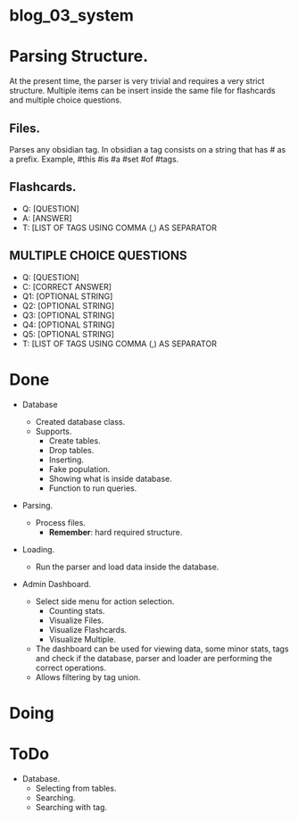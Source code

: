 # blog_03_system

# Parsing Structure.
At the present time, the parser is very trivial and requires a very strict structure.
Multiple items can be insert inside the same file for flashcards and multiple choice questions.

## Files.
Parses any obsidian tag.
In obsidian a tag consists on a string that has # as a prefix.
Example, #this #is #a #set #of #tags.

## Flashcards.
- Q: [QUESTION]
- A: [ANSWER]
- T: [LIST OF TAGS USING COMMA (,) AS SEPARATOR

## MULTIPLE CHOICE QUESTIONS
- Q: [QUESTION]
- C: [CORRECT ANSWER]
- Q1: [OPTIONAL STRING]
- Q2: [OPTIONAL STRING]
- Q3: [OPTIONAL STRING]
- Q4: [OPTIONAL STRING]
- Q5: [OPTIONAL STRING]
- T: [LIST OF TAGS USING COMMA (,) AS SEPARATOR

# Done
- Database
    - Created database class.
    - Supports.
        - Create tables.
        - Drop tables.
        - Inserting.
        - Fake population.
        - Showing what is inside database.
        - Function to run queries.
- Parsing.
    - Process files.
        - **Remember**: hard required structure.
- Loading.
    - Run the parser and load data inside the database.

- Admin Dashboard.
    - Select side menu for action selection.
        - Counting stats.
        - Visualize Files.
        - Visualize Flashcards.
        - Visualize Multiple.
    - The dashboard can be used for viewing data, some minor stats, tags and check if the database, parser and loader are performing the correct operations.
    - Allows filtering by tag union.

# Doing

# ToDo
- Database.
  - Selecting from tables.
  - Searching.
  - Searching with tag.
